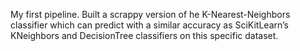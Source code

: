 My first pipeline. Built a scrappy version of he K-Nearest-Neighbors classifier which can predict with a similar accuracy as SciKitLearn’s KNeighbors and DecisionTree classifiers on this specific dataset.